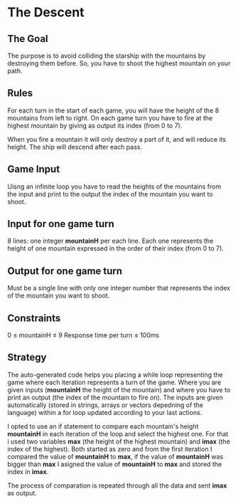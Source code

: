 # The Descent
## 	The Goal
The purpose is to avoid colliding the starship with the mountains by destroying them before. So, you have to shoot the highest mountain on your path.
## Rules
For each turn in the start of each game, you will have the height of the 8 mountains from left to right.
On each game turn you have to fire at the highest mountain by giving as output its index (from 0 to 7).

When you fire a mountain it will only destroy a part of it, and will reduce its height. The ship will descend after each pass.  

## Game Input
Uisng an infinite loop you have to read the heights of the mountains from the input and print to the output the index of the mountain you want to shoot.
## Input for one game turn
8 lines: one integer **mountainH** per each line. Each one represents the height of one mountain expressed in the order of their index (from 0 to 7).
## Output for one game turn
Must be a single line with only one integer number that represents the index of the mountain you want to shoot.
## Constraints
0 ≤ mountainH ≤ 9
Response time per turn ≤ 100ms

## Strategy
The auto-generated code helps you placing a while loop representing the game where each iteration represents a turn of the game. Where you are given inputs (**mountainH** the height of the mountain) and where you have to print an output (the index of the mountain to fire on). The inputs are given automatically (stored in strings, arrays or vectors depedning of the language) within a for loop updated according to your last actions.

I opted to use an if statement to compare each mountain's height **mountainH** in each iteration of the loop and select the highest one. For that i used two variables **max** (the height of the highest mountain) and **imax** (the index of the highest). Both started as zero and from the first iteration I compared the value of **mountainH** to **max**, if the value of **mountainH** was bigger than **max** I asigned the value of **mountainH** to **max** and stored the index in **imax**.    

The process of comparation is repeated through all the data and sent **imax** as output.
